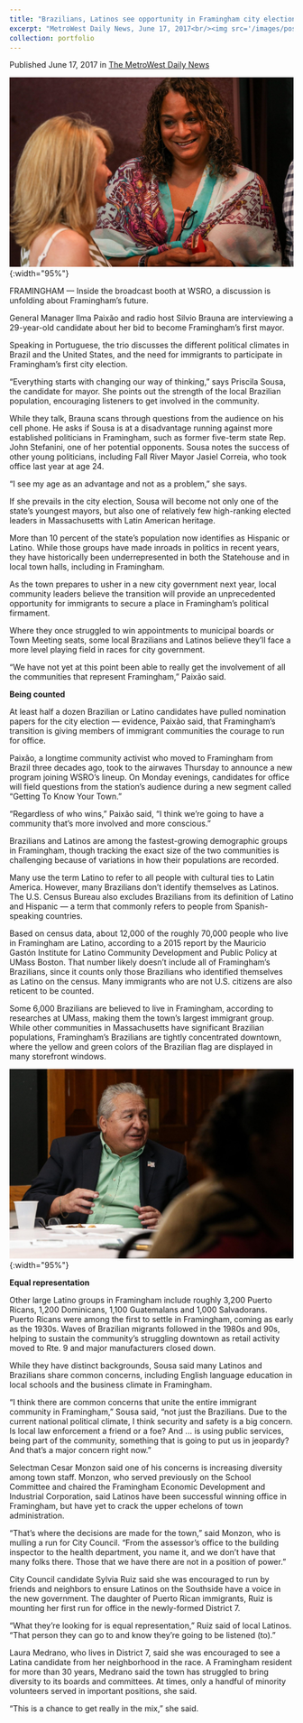 ```yaml
---
title: "Brazilians, Latinos see opportunity in Framingham city election"
excerpt: "MetroWest Daily News, June 17, 2017<br/><img src='/images/post1_ruiz.jpg'>"
collection: portfolio
---
```

Published June 17, 2017 in [The MetroWest Daily News](http://www.metrowestdailynews.com/news/20170617/brazilians-latinos-see-opportunity-in-framingham-city-election)

![alt text](/images/post1_ruiz_full.jpg "Candidate for District 7 City Council, Sylvia Ruiz, speaks with residents at Isla Restaurant in Framingham. (Daily News Staff Photo/Dan Holmes)"){:width="95%"}

FRAMINGHAM — Inside the broadcast booth at WSRO, a discussion is unfolding about Framingham’s future.

General Manager Ilma Paixão and radio host Silvio Brauna are interviewing a 29-year-old candidate about her bid to become Framingham’s first mayor.

Speaking in Portuguese, the trio discusses the different political climates in Brazil and the United States, and the need for immigrants to participate in Framingham’s first city election.

“Everything starts with changing our way of thinking,” says Priscila Sousa, the candidate for mayor. She points out the strength of the local Brazilian population, encouraging listeners to get involved in the community.

While they talk, Brauna scans through questions from the audience on his cell phone. He asks if Sousa is at a disadvantage running against more established politicians in Framingham, such as former five-term state Rep. John Stefanini, one of her potential opponents.
Sousa notes the success of other young politicians, including Fall River Mayor Jasiel Correia, who took office last year at age 24.

“I see my age as an advantage and not as a problem,” she says.

If she prevails in the city election, Sousa will become not only one of the state’s youngest mayors, but also one of relatively few high-ranking elected leaders in Massachusetts with Latin American heritage.

More than 10 percent of the state’s population now identifies as Hispanic or Latino. While those groups have made inroads in politics in recent years, they have historically been underrepresented in both the Statehouse and in local town halls, including in Framingham.

As the town prepares to usher in a new city government next year, local community leaders believe the transition will provide an unprecedented opportunity for immigrants to secure a place in Framingham’s political firmament.

Where they once struggled to win appointments to municipal boards or Town Meeting seats, some local Brazilians and Latinos believe they’ll face a more level playing field in races for city government.

“We have not yet at this point been able to really get the involvement of all the communities that represent Framingham,” Paixão said.

<div id="tout-2csvfi-target"></div>
<script src="//player.tout.com/embeds/2csvfi.js?content_brand_uid=e160c0&width=auto&height=auto&autoplay=false&element_id=tout-2csvfi-target"></script>


**Being counted**

At least half a dozen Brazilian or Latino candidates have pulled nomination papers for the city election — evidence, Paixão said, that Framingham’s transition is giving members of immigrant communities the courage to run for office.

Paixão, a longtime community activist who moved to Framingham from Brazil three decades ago, took to the airwaves Thursday to announce a new program joining WSRO’s lineup. On Monday evenings, candidates for office will field questions from the station’s audience during a new segment called “Getting To Know Your Town.”

“Regardless of who wins,” Paixão said, “I think we’re going to have a community that’s more involved and more conscious.”

Brazilians and Latinos are among the fastest-growing demographic groups in Framingham, though tracking the exact size of the two communities is challenging because of variations in how their populations are recorded.

Many use the term Latino to refer to all people with cultural ties to Latin America. However, many Brazilians don’t identify themselves as Latinos. The U.S. Census Bureau also excludes Brazilians from its definition of Latino and Hispanic — a term that commonly refers to people from Spanish-speaking countries.

Based on census data, about 12,000 of the roughly 70,000 people who live in Framingham are Latino, according to a 2015 report by the Mauricio Gastón Institute for Latino Community Development and Public Policy at UMass Boston. That number likely doesn’t include all of Framingham’s Brazilians, since it counts only those Brazilians who identified themselves as Latino on the census. Many immigrants who are not U.S. citizens are also reticent to be counted.

Some 6,000 Brazilians are believed to live in Framingham, according to researches at UMass, making them the town’s largest immigrant group. While other communities in Massachusetts have significant Brazilian populations, Framingham’s Brazilians are tightly concentrated downtown, where the yellow and green colors of the Brazilian flag are displayed in many storefront windows.

![alt text](/images/post1_monzon_full.jpg "Framingham Selectman Cesar Monzon speaks at Isla Restaurant. (Daily News Staff Photo/Dan Holmes)"){:width="95%"}

**Equal representation**

Other large Latino groups in Framingham include roughly 3,200 Puerto Ricans, 1,200 Dominicans, 1,100 Guatemalans and 1,000 Salvadorans. Puerto Ricans were among the first to settle in Framingham, coming as early as the 1930s. Waves of Brazilian migrants followed in the 1980s and 90s, helping to sustain the community’s struggling downtown as retail activity moved to Rte. 9 and major manufacturers closed down.

While they have distinct backgrounds, Sousa said many Latinos and Brazilians share common concerns, including English language education in local schools and the business climate in Framingham.

“I think there are common concerns that unite the entire immigrant community in Framingham,” Sousa said, “not just the Brazilians. Due to the current national political climate, I think security and safety is a big concern. Is local law enforcement a friend or a foe? And ... is using public services, being part of the community, something that is going to put us in jeopardy? And that’s a major concern right now.”

Selectman Cesar Monzon said one of his concerns is increasing diversity among town staff. Monzon, who served previously on the School Committee and chaired the Framingham Economic Development and Industrial Corporation, said Latinos have been successful winning office in Framingham, but have yet to crack the upper echelons of town administration.

“That’s where the decisions are made for the town,” said Monzon, who is mulling a run for City Council. “From the assessor’s office to the building inspector to the health department, you name it, and we don’t have that many folks there. Those that we have there are not in a position of power.”

City Council candidate Sylvia Ruiz said she was encouraged to run by friends and neighbors to ensure Latinos on the Southside have a voice in the new government. The daughter of Puerto Rican immigrants, Ruiz is mounting her first run for office in the newly-formed District 7.

“What they’re looking for is equal representation,” Ruiz said of local Latinos. “That person they can go to and know they’re going to be listened (to).”

Laura Medrano, who lives in District 7, said she was encouraged to see a Latina candidate from her neighborhood in the race. A Framingham resident for more than 30 years, Medrano said the town has struggled to bring diversity to its boards and committees. At times, only a handful of minority volunteers served in important positions, she said.

“This is a chance to get really in the mix,” she said.

